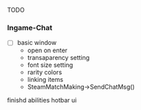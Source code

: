 TODO


### Ingame-Chat
- [ ] basic window
  - open on enter
  - transaparency setting
  - font size setting
  - rarity colors
  - linking items
  - SteamMatchMaking->SendChatMsg()

finishd abilities
hotbar ui
